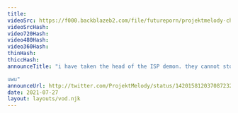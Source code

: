 ```yaml
---
title: 
videoSrc: https://f000.backblazeb2.com/file/futureporn/projektmelody-chaturbate-2021-07-27.mp4
videoSrcHash: 
video720Hash: 
video480Hash: 
video360Hash: 
thinHash: 
thiccHash: 
announceTitle: "i have taken the head of the ISP demon. they cannot stop me now

uwu"
announceUrl: http://twitter.com/ProjektMelody/status/1420158120370872320
date: 2021-07-27
layout: layouts/vod.njk
---
```

